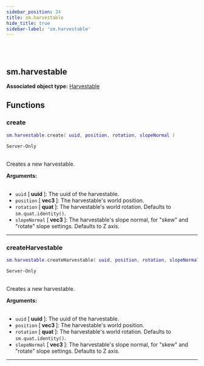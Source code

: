 ```yaml
---
sidebar_position: 24
title: sm.harvestable
hide_title: true
sidebar-label: 'sm.harvestable'
---
```


<br></br>

## sm.harvestable

**Associated object type:** [Harvestable](/docs/Game-Script-Environment/Userdata/Harvestable)

## Functions

### create

```lua
sm.harvestable.create( uuid, position, rotation, slopeNormal )
```
<code>Server-Only</code> <br></br>

Creates a new harvestable.

<strong>Arguments:</strong> <br></br>

- <code>uuid</code> [<strong> uuid </strong>]: The uuid of the harvestable.
- <code>position</code> [<strong> vec3 </strong>]: The harvestable's world position.
- <code>rotation</code> [<strong> quat </strong>]: The harvestable's world rotation. Defaults to <code>sm.quat.identity()</code>.
- <code>slopeNormal</code> [<strong> vec3 </strong>]: The harvestable's slope normal, for "skew" and "rotate" slope settings. Defaults to Z axis.

---

### createHarvestable

```lua
sm.harvestable.createHarvestable( uuid, position, rotation, slopeNormal )
```
<code>Server-Only</code> <br></br>

Creates a new harvestable.

<strong>Arguments:</strong> <br></br>

- <code>uuid</code> [<strong> uuid </strong>]: The uuid of the harvestable.
- <code>position</code> [<strong> vec3 </strong>]: The harvestable's world position.
- <code>rotation</code> [<strong> quat </strong>]: The harvestable's world rotation. Defaults to <code>sm.quat.identity()</code>.
- <code>slopeNormal</code> [<strong> vec3 </strong>]: The harvestable's slope normal, for "skew" and "rotate" slope settings. Defaults to Z axis.

---